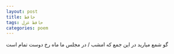 ```yaml
---
layout: post
title: حافظ
tags: حافظ غزل
categories: poem
---
```


گو شمع میارید در این جمع که امشب / در مجلس ما ماه رخ دوست تمام است